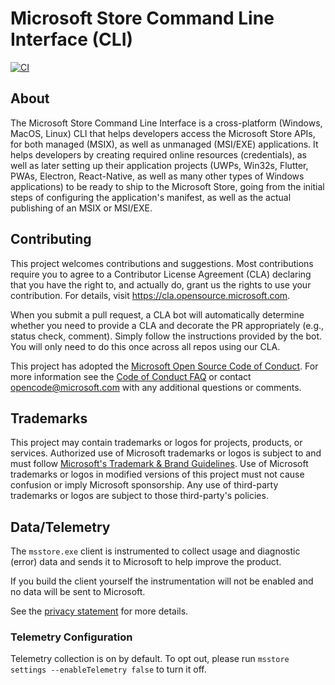 # Microsoft Store Command Line Interface (CLI)

[![CI](https://github.com/microsoft/msstore-cli/actions/workflows/build.yml/badge.svg)](https://github.com/microsoft/msstore-cli/actions/workflows/build.yml)

## About
The Microsoft Store Command Line Interface is a cross-platform (Windows, MacOS, Linux) CLI that helps developers access the Microsoft Store APIs, for both managed (MSIX), as well as unmanaged (MSI/EXE) applications. It helps developers by creating required online resources (credentials), as well as later setting up their application projects (UWPs, Win32s, Flutter, PWAs, Electron, React-Native, as well as many other types of Windows applications) to be ready to ship to the Microsoft Store, going from the initial steps of configuring the application's manifest, as well as the actual publishing of an MSIX or MSI/EXE.

## Contributing

This project welcomes contributions and suggestions.  Most contributions require you to agree to a
Contributor License Agreement (CLA) declaring that you have the right to, and actually do, grant us
the rights to use your contribution. For details, visit https://cla.opensource.microsoft.com.

When you submit a pull request, a CLA bot will automatically determine whether you need to provide
a CLA and decorate the PR appropriately (e.g., status check, comment). Simply follow the instructions
provided by the bot. You will only need to do this once across all repos using our CLA.

This project has adopted the [Microsoft Open Source Code of Conduct](https://opensource.microsoft.com/codeofconduct/).
For more information see the [Code of Conduct FAQ](https://opensource.microsoft.com/codeofconduct/faq/) or
contact [opencode@microsoft.com](mailto:opencode@microsoft.com) with any additional questions or comments.

## Trademarks

This project may contain trademarks or logos for projects, products, or services. Authorized use of Microsoft 
trademarks or logos is subject to and must follow 
[Microsoft's Trademark & Brand Guidelines](https://www.microsoft.com/en-us/legal/intellectualproperty/trademarks/usage/general).
Use of Microsoft trademarks or logos in modified versions of this project must not cause confusion or imply Microsoft sponsorship.
Any use of third-party trademarks or logos are subject to those third-party's policies.

## Data/Telemetry

The `msstore.exe` client is instrumented to collect usage and diagnostic (error) data and sends it to Microsoft to help improve the product.

If you build the client yourself the instrumentation will not be enabled and no data will be sent to Microsoft.

See the [privacy statement](privacy.md) for more details.

### Telemetry Configuration

Telemetry collection is on by default. To opt out, please run `msstore settings --enableTelemetry false` to turn it off.
